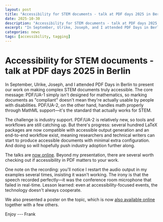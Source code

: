 ```yaml
---
layout: post
title: "Accessibility for STEM documents - talk at PDF days 2025 in Berlin"
date: 2025-10-30
description: "Accessibility for STEM documents - talk at PDF days 2025 in Berlin"
excerpt: "In September, Ulrike, Joseph, and I attended PDF Days in Berlin to present our work on making complex STEM documents truly accessible. The core message: PDF/UA-1 simply isn't designed for mathematics, so marking documents as 'compliant' doesn't mean they're actually usable by people with disabilities. PDF/UA-2, on the other hand, handles math properly through MathML support—it's the standard that actually works for STEM."
categories: news
tags: [accessibility, tagging]
---
```


# Accessibility for STEM documents - talk at PDF days 2025 in Berlin

In September, Ulrike, Joseph, and I attended PDF Days in Berlin to present our work on making complex STEM documents truly accessible. The core message: PDF/UA-1 simply isn't designed for mathematics, so marking documents as "compliant" doesn't mean they're actually usable by people with disabilities. PDF/UA-2, on the other hand, handles math properly through MathML support—it's the standard that actually works for STEM.

The challenge is industry support. PDF/UA-2 is relatively new, so tools and workflows are still catching up. But there's progress: several hundred LaTeX packages are now compatible with accessible output generation and an end-to-end workflow exist, meaning researchers and technical writers can start to produce accessible documents with minimal extra configuration. And doing so will hopefully push industry adoption further along.

The talks are [now online](https://pdfa.org/presentation/tagged-and-accessible-pdf-with-latex-revisited/). Beyond my presentation, there are several worth checking out if accessibility in PDF matters to your work.

One note on the recording: you'll notice I restart the audio output in my examples several times, insisting it wasn't working. The irony is that the speech recorded perfectly—it was the conference room microphone that failed in real-time. Lesson learned: even at accessibility-focused events, the technology doesn't always cooperate.

We also presented a poster on the topic, which is now [also available online](https://pdfa.org/the-winning-technical-poster-at-pdf-days-europe-2025/) together with a few others.

Enjoy --- Frank



